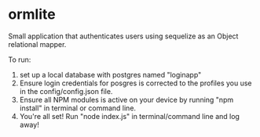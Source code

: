 # ormlite

Small application that authenticates users using sequelize as an Object relational mapper. 

To run: 
1. set up a local database with postgres named "loginapp"
2. Ensure login credentials for posgres is corrected to the profiles you use in the config/config.json file.
3. Ensure all NPM modules is active on your device by running "npm install" in terminal or command line.
4. You're all set! Run "node index.js" in terminal/command line and log away!
